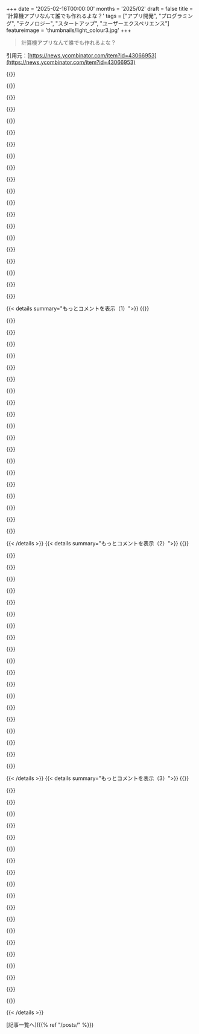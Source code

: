 +++
date = '2025-02-16T00:00:00'
months = '2025/02'
draft = false
title = '計算機アプリなんて誰でも作れるよな？'
tags = ["アプリ開発", "プログラミング", "テクノロジー", "スタートアップ", "ユーザーエクスペリエンス"]
featureimage = 'thumbnails/light_colour3.jpg'
+++

> 計算機アプリなんて誰でも作れるよな？

引用元：[https://news.ycombinator.com/item?id=43066953](https://news.ycombinator.com/item?id=43066953)

{{<matomeQuote body="いい話だね。数を表現する強力な方法の一つが連分数で、実数や有理数を効率的に表現できるんだ。面白い事実として、有名な数論の教科書には、連分数の加算や乗算のアルゴリズムは存在しない可能性があるって書いてあるんだよ。でも1972年にBill Gosperがそれを証明して、連分数は算術に完全に適していると語ったんだ。今、僕はrealsっていうPythonライブラリに取り組んでて、DecimalやFractionの代わりに使えるようにしてるんだ。" userName="rustybolt" createdAt="2025-02-16T14:57:02" color="#ff5733">}}

{{<matomeQuote body="＞ どちらの実数と有理数も連分数表現で効率的に表現できる。実際、すべての有限連分数は有理数を表すので、ちょっと残念だね。整数の順序を使えば、計算可能な数を表すことができるんだけど、連分数は厳密には単純な分数と同じだよ。特定の問題構造には便利だけど、一般的な問題には使いにくいことが多いと思う。" userName="naniwaduni" createdAt="2025-02-16T15:44:53" color="">}}

{{<matomeQuote body="＞ すべての有限連分数は有理数を表す。どんな実数も無限連分数で表現できるよ。効率的といったのは、連分数の係数を使って実数xに近い有理数の上限と下限を計算する手段だよ。連分数は、特に計算精度を高めるのに便利だと感じてるよ。単純な分数じゃなかなか良い近似値が見つけにくいけど、連分数なら簡単さが強みだと思う。" userName="rustybolt" createdAt="2025-02-16T17:46:00" color="#45d325">}}

{{<matomeQuote body="確かに、分数を10進数に変換するのは厄介な問題だね。それが一つの弱点だと思う。" userName="lifthrasiir" createdAt="2025-02-17T03:40:13" color="">}}

{{<matomeQuote body="連分数は任意の数を必要な精度まで表現できるという理解だよ。例えばπを求める際に小数点以下2桁までなら3.14って書けばいいし、π×10^9を求めるときは11桁計算して3141592653.58と書けるよ。OPが言いたいのはこれだと思う。" userName="npodbielski" createdAt="2025-02-17T09:04:34" color="">}}

{{<matomeQuote body="連分数は真の実数への近似を逐次生成するために使われるから、分母の制御ができないと思うんだ。基準を変える方法があれば効率的にできるかもしれないけどね。" userName="lifthrasiir" createdAt="2025-02-17T12:26:48" color="">}}

{{<matomeQuote body="この記事は計算機アプリについてだけど、ユーザーは生成までの時間にあまりこだわらないと思うから、実質的には即レスに見えるよね。" userName="npodbielski" createdAt="2025-02-17T13:31:58" color="">}}

{{<matomeQuote body="Bill Gosperが書いた論文は、無限の連分数や、無理数的な記号を含む可能性があるんだ。" userName="layer8" createdAt="2025-02-16T16:43:06" color="">}}

{{<matomeQuote body="＞ 有限。それが問題だよね。無限になるとすべての実数を表現できるから、計算可能な関数に相当する数列を表現できるんだ。" userName="SkiFire13" createdAt="2025-02-16T20:18:55" color="">}}

{{<matomeQuote body="言ってることは、実際には数システムよりもコンピュータ代数システムに近いと思う。無限に行くなら無限ストレージが必要だけど、πのように計算できる数には適用できる。ただし、任意の数には簡単じゃないよ。" userName="pclmulqdq" createdAt="2025-02-16T20:51:41" color="">}}

{{<matomeQuote body="それはπのような再帰的な数式で計算できる可能性があるけど、任意の数に対しては簡単ではないよ。計算できる数はほとんどの関心のある数に対応してるけど、すべての実数には当てはまらない。実際、実数と自然数の関数の間に等価性が生じて、非計算可能な関数に対応する実数は表現できないんだ。" userName="SkiFire13" createdAt="2025-02-18T10:09:00" color="#ff5c5c">}}

{{<matomeQuote body="その数をコンピュータにどうやって入れるの？そういう数を正確に扱う実用的なシステムが必要だね。" userName="tiagod" createdAt="2025-02-17T03:14:38" color="">}}

{{<matomeQuote body="他の不思議な数も数学の演算を通じてコンピュータに入れるんだ。例えば、√7は無理数だけど、√7に近い数を引き算すれば、どんどん桁数を増やさなきゃいけなくなるよ。" userName="pclmulqdq" createdAt="2025-02-17T04:01:33" color="">}}

{{<matomeQuote body="連分数ってすごいよね。CTFの競技で、RSAの変種を破る問題があって、ある比が連分数の収束項にあるってことが関係してたんだ。数論のPhDを追求してる人をチームに入れたけど、結局問題を解けずに第3位だったよ。" userName="LPisGood" createdAt="2025-02-16T19:25:49" color="#ff5c5c">}}

{{<matomeQuote body="ちょっとWiener’s attackに似てるかな。攻撃の詳細については、残念ながらあまり良い記事じゃないけど。" userName="jwilk" createdAt="2025-02-16T19:46:24" color="">}}

{{<matomeQuote body="あの攻撃について数論のクラスでプレゼンしたんだ。それでその問題を解けなかったことが少し悲しかった。" userName="LPisGood" createdAt="2025-02-17T03:01:08" color="">}}

{{<matomeQuote body="そういう愚痴を公の場で言う必要はあるの？この人が読んだら不快だろうし、もうその失敗で十分苦しんでるんじゃないかな。" userName="djmips" createdAt="2025-02-17T03:33:31" color="">}}

{{<matomeQuote body="でも、そんな風には考えないよ。あれはそんなに真剣な競技じゃなかったし、軽いからかい以外には全然苦痛なんてなかったから。" userName="LPisGood" createdAt="2025-02-17T04:42:31" color="">}}

{{<matomeQuote body="そっか。" userName="djmips" createdAt="2025-02-17T05:06:31" color="">}}

{{<matomeQuote body="ここでの「自然に」ってどういう意味？" userName="throwaway2037" createdAt="2025-02-17T03:33:09" color="">}}

{{< details summary="もっとコメントを表示（1）">}}
{{<matomeQuote body="皮肉を込めて言ってるみたい。ここでの”自然に”は、著者が特定の感情セットを表現したかったってこと。例えば、役に立たない人をチームに残してしまったことへの腹立たしさや、”しょうがない”って受け入れる感情が含まれてる。書いた人は”しょうがない”の遊び心で言ったみたいで、チーム内で和気藹々としてるみたい。ちょっとAIっぽく聞こえたらごめんね。" userName="reaperman" createdAt="2025-02-17T18:54:35" color="#ff33a1">}}

{{<matomeQuote body="特にこのチャレンジに備えて準備してたのに、予想通りに来た課題に対して解決策が見えなかったってのは皮肉だね。" userName="LPisGood" createdAt="2025-02-17T04:43:58" color="">}}

{{<matomeQuote body="”皮肉的に”って言えばいいじゃん？" userName="throwaway2037" createdAt="2025-02-18T18:31:28" color="">}}

{{<matomeQuote body="他のコメントが良い解説してたから賛同するよ。”自然に”って言葉が少しユーモラスで、結果が皮肉であっても期待すべきことのように思わせる。" userName="LPisGood" createdAt="2025-02-18T18:39:13" color="#ff33a1">}}

{{<matomeQuote body="新しい実数の定義を作ってて、これは実数の基礎に良さそう。今は”rational betweenness relations”って呼んでる。これ、すべての実数を含む有理的区間のセットのことだよ。" userName="jostylr" createdAt="2025-02-17T16:57:39" color="">}}

{{<matomeQuote body="これ、Dedekind cutsに似た感じだね。でも、不等号 < と > でリアルな数を越えたものだ。いいウェブサイトだ。" userName="lanstin" createdAt="2025-02-17T22:07:31" color="">}}

{{<matomeQuote body="私の論文が示すように、Dedekind cutsと同等だよ。Dedekind cutsは区間の下界を集めて上界を捨てる感じなんだけど、役立つように整理するためには上界とのペアが必要なんだ。" userName="jostylr" createdAt="2025-02-18T12:50:01" color="#ff5c5c">}}

{{<matomeQuote body="x = sqrt(2) と y = sqrt(2) - epsilonの時にx - yの答えってどうなるの？" userName="dan-robertson" createdAt="2025-02-16T17:14:20" color="">}}

{{<matomeQuote body="数値的な設定でしか区別できないんだ。これは弱点みたいに感じるかもだけど、不正確なものを扱うのが正直な方法だ。真の解を求めるために、十分な計算で有理の下限と上限を計算できるよ。" userName="rustybolt" createdAt="2025-02-16T17:31:09" color="">}}

{{<matomeQuote body="＞あなたは解の最初の桁さえ書けないだろう" userName="zozbot234" createdAt="2025-02-16T19:24:54" color="">}}

{{<matomeQuote body="理性的な区間を使えば、計算の基盤になるし、UXは区間全体の真実を表示するオプションか、直感的に理解するために中央値や中間値を表示する選択肢もあるだろうね。多分それはその場のユーザーの選択になる。" userName="jostylr" createdAt="2025-02-17T16:26:25" color="#38d3d3">}}

{{<matomeQuote body="あの子は超長いπをどうやって計算したんだろう？" userName="luxuryballs" createdAt="2025-02-17T01:46:50" color="">}}

{{<matomeQuote body="最後のリンクが短縮されててクリックできないのは残念。こっちが本物のリンクだよ： https://dl.acm.org/doi/pdf/10.1145/3385412.3386037" userName="coder543" createdAt="2025-02-16T12:54:22" color="">}}

{{<matomeQuote body="指摘してくれてありがとう。今は修正したはずだ。短縮はツイートを下書きするために使ったエディタ（“Buffer”）によるものだったから、意図的にリンクをトラッキングするつもりはなかったんだけど、クリック数を見る手段としては良いかもしれない。" userName="ChadNauseam" createdAt="2025-02-16T22:23:22" color="">}}

{{<matomeQuote body="全然関係ないけど、12歳の頃にプログラミングを学ぼうとした時のことを思い出す。参考書でちょっと学びながら、C++で簡単な計算機を作ったけど、次にどう進めばいいかわからなくて、母がITスクールを探してくれたんだ。セールスウーマンが「完全パッケージ」を推して、Cプログラミングの基礎とMicrosoft Excelなどの不要なトピックも入ってた。俺がもっと進んだことを学びたいって聞いても、あの人は俺の成果を過小評価して「計算機を作っただけじゃ誰でもできる」って言ったんだ。でも結局、俺は無知だったし、あの人はセールスがうまかったし、知識欲に負けて契約しちゃった。結局、プログラミングセクションはコンピュータサイエンスの表面をかすめるだけだったよ。教えてくれる人も多分いなかったし。学んだことは、セールスパーソンを信じちゃダメってこと。今の子供たちはオンラインでプログラミングを学ぶのがずっと簡単で良かった。" userName="nagonago" createdAt="2025-02-17T02:44:20" color="#ff33a1">}}

{{<matomeQuote body="いい話だね。シェアしてくれてありがとう。俺も当時「メッセージパッシング」ってなんだろうと悩んでたけど、後でWin32 APIのウィンドウプロシージャ（WNDPROC）に過ぎないってわかった。<泣き顔>" userName="throwaway2037" createdAt="2025-02-17T03:46:47" color="">}}

{{<matomeQuote body="たぶん、ITに関することを教える学校だよ。昔は俺の国（インド）で人気だった。でも今はプログラミングや組み込みをそれなりに幅広く教えるところがたくさんあるよ、大規模なブートキャンプみたいなやつではなく。" userName="sokz" createdAt="2025-02-17T15:56:51" color="">}}

{{<matomeQuote body="あの人が「計算機を作っただけ？それは誰でもできる」と言ったことを思い出すとムカつく。この自分の成し遂げたことを過小評価するのは教育者として最悪だし、彼女が悪者に思える。" userName="bbarnett" createdAt="2025-02-17T10:51:37" color="#45d325">}}

{{<matomeQuote body="俺も似たような道を歩んだよ。学校を通じてコンピュータの追加の授業を受けたら、10歳ぐらいでこの証明書を持ってることになった。だからOfficeもそれなりに熟知してたけど、招待状をExcelで作ったらかっこよくてさ。個別に印刷してた。幸運にも、理解してくれる先生がいて、フロッピーディスクでウェブページのテンプレートをくれて、Notepadで編集して実際に動かしてみることができた。" userName="matsemann" createdAt="2025-02-17T13:16:49" color="#ff5733">}}

{{<matomeQuote body="セールスパーソンは世界のがん。" userName="brettermeier" createdAt="2025-02-17T13:53:55" color="">}}


{{< /details >}}
{{< details summary="もっとコメントを表示（2）">}}
{{<matomeQuote body="利益追求の教育が問題だよね。" userName="ed_b4_profit" createdAt="2025-02-17T18:20:29" color="">}}

{{<matomeQuote body="タイトルを見て笑っちゃった。計算数学の背景があるから、内容が何になるかだいたい想像がついた。IEEE 754は民主主義みたいなもので、最悪なものの中では一番マシだけど、シンプルなことが実は奥が深いって再確認したよ。" userName="mynegation" createdAt="2025-02-16T16:49:55" color="#ff5733">}}

{{<matomeQuote body="IEEE 754は、数値の動的範囲を広くし、精度を保ちながら、ビット幅を固定することで、スピードと精度をバランスを取ってる。計算機工学者はこの標準が必ずしも計算機に使われると考えてなかったはずだよ。" userName="pclmulqdq" createdAt="2025-02-16T18:13:19" color="#38d3d3">}}

{{<matomeQuote body="William KahanはIEEE 754とHP計算機の両方に関わってたよ。当時、8087と計算機のスピード差はそれほど大きくなかった。" userName="buescher" createdAt="2025-02-16T19:05:06" color="">}}

{{<matomeQuote body="1987年にビリオンやトリリオンの演算は合わないな。" userName="djmips" createdAt="2025-02-17T03:38:49" color="">}}

{{<matomeQuote body="いいポイント！ちなみにCray-2はIEEE 754浮動小数点を使ってなかったよ。" userName="djmips" createdAt="2025-02-17T10:23:37" color="">}}

{{<matomeQuote body="Crayは浮動小数点を使ってたけど、IEEE標準の浮動小数点ではなかったんだ。浮動小数点演算はトランジスタよりも古いよ。" userName="pclmulqdq" createdAt="2025-02-17T13:36:26" color="#45d325">}}

{{<matomeQuote body="そうだよ、仕様をリンクしたよ。" userName="djmips" createdAt="2025-02-17T22:50:54" color="">}}

{{<matomeQuote body="彼らが古すぎてサポートできなかったのは分かるけど、IEEE-754の設計者は基準を作るときにこれらのシステムを意識してたはずだよ。" userName="saagarjha" createdAt="2025-02-19T12:29:41" color="#45d325">}}

{{<matomeQuote body="何言ってるの？確かに大きな数字よりも、０から１の範囲の方が精度高いはずじゃない？" userName="8n4vidtmkvmk" createdAt="2025-02-16T22:19:27" color="">}}

{{<matomeQuote body="数値の精度って相対的に考えられることが多いよね。すべての浮動小数点数は同じビット数の精度を持ってるから。この範囲では半分が-1から1の間にあるのが事実だし、精度は均一だから。" userName="pclmulqdq" createdAt="2025-02-16T22:30:07" color="">}}

{{<matomeQuote body="普通の浮動小数点数だけがその性質を持ってて、サブノーマルは違うんだ。例えば単精度浮動小数点では、０.000000000000000000000000000000000000000000002は存在しなくて、０.000000000000000000000000000000000000000000001から０.000000000000000000000000000000000000000000003に直接飛ぶんだ。だから、精度は実質一桁もないよ。" userName="tialaramex" createdAt="2025-02-17T00:53:27" color="#ff5c5c">}}

{{<matomeQuote body="そうだね、サブノーマルはゼロに近づくにつれて精度が徐々に失われるんだ。" userName="pclmulqdq" createdAt="2025-02-17T01:41:28" color="">}}

{{<matomeQuote body="サブノーマルは、必要な人のためにゼロ周辺に少し余裕を持たせるための汚いハックだよ。ハードウェアでも実際にはあまりサポートされてないし、普通の状況で使うのは間違い。" userName="hoseja" createdAt="2025-02-17T08:31:05" color="">}}

{{<matomeQuote body="2025年には、IntelとAMDがようやくハードウェアサポートを実装したみたいだね。Zen 2とIce Lakeに到達するまで待ったんじゃなかったっけ。" userName="pclmulqdq" createdAt="2025-02-17T13:38:34" color="">}}

{{<matomeQuote body="おお、やっと来たね！でも計算はほぼ８ビットの“floats”で動くようになるところだね。" userName="hoseja" createdAt="2025-02-17T13:49:20" color="">}}

{{<matomeQuote body="IEEE 754は、符号や指数、分数のアイデアから始めて、それを可能な限り効率的なハードウェアの実装にしたものだよ。美しいとは言えないけど、見た目はシンプルだし、-0やサブノーマル、あらゆる丸めモードみたいな奇妙に見える部分もその前提から自然に出てくるんだ。民主的に設計されたわけじゃないけど、数値計算の専門家とハードウェア設計の専門家が一緒になって作ったんだ。単純化された浮動小数点の実装は、最終的には必ずIEEEの標準に戻ってくるよ。" userName="titzer" createdAt="2025-02-16T17:07:42" color="#45d325">}}

{{<matomeQuote body="もう一つの見方として、浮動小数点は固定小数点演算を対数空間で拡張して、大きな数オーダーの扱いを可能にするものだよ。“美しい”って言う言葉が適切かは分からないけど、信じられないくらい堅固なお手本のエンジニアリングだね。" userName="AlotOfReading" createdAt="2025-02-16T17:47:42" color="#ff33a1">}}

{{<matomeQuote body="あなたの説明は、IEEE-754 floatsの設計に対して意図したよりもネガティブに感じるかも。何か他にもっと良い案があったと思うの？もしかしたら誤解してるかも。ハードウェアの焦点が大きな指数と小さな仮数を生んでる要因かもね。非IEEEで我が思い付きにあるのはbfloat16のようにfloat32の最上位半分だけを使うものや、log8のようにほぼすべて指数にしたものかな。どちらもメモリ帯域幅を最大限活用するためのものだし、基本操作はf32 + x * y -> f32（つまりf32結果に掛け算して累積する）だよね。もしかしたら、これらはIEEEの標準にも組み込まれるかも。" userName="dan-robertson" createdAt="2025-02-16T17:48:53" color="#785bff">}}

{{<matomeQuote body="サブノーマル嫌いな人もいるけど、確かにIntelじゃ遅いし、Armでもちょっと遅いからな。IEEE 754に関してはあんまり好き嫌いはないけど、-0だけは勘弁。これにはほんとに膨大な時間を費やしたわ。オレ的には、これは機能に見せかけたエンコーディングのアーティファクトだと思う。" userName="titzer" createdAt="2025-02-17T04:01:19" color="">}}


{{< /details >}}
{{< details summary="もっとコメントを表示（3）">}}
{{<matomeQuote body="＞”符号、指数、そして分数のアイデアから始めて、最も効率的なハードウェア実装を思いついた結果がこれだ。美しいとは言えないけど、スタート地点からはストレートに導き出される。”この文脈での「美しい」の定義が奇妙に思えるね。" userName="tbrownaw" createdAt="2025-02-16T20:23:44" color="">}}

{{<matomeQuote body="IEEE754は純数学には向いてないけど、実生活には問題ないよ。実際には、ダブルで得られる52ビットの精度を持つ計測器なんてないし、10の1000乗の範囲の数量なんて遭遇しないからね。画面にピクセルを描く時、原子レベルまで気にする必要はない。なので、リアルな例では通常のIEEE 754算術を改善する方法は、区間算術が良いかも。数学には向かないけど、測定誤差に対応できるしね。計算機では精度が大事だけど、ユーザーが現実の数値使ってるか抽象数学やってるか分からないからね。" userName="GuB-42" createdAt="2025-02-17T01:22:21" color="#ff5733">}}

{{<matomeQuote body="IEEE754は実生活には問題ないかもしれないけど、単純な数式を使った時に、入力や出力が普通でも意外に複雑な中間値に遭遇しちゃうことがあるから、注意が必要だよね。" userName="RandomBK" createdAt="2025-02-17T02:48:02" color="">}}

{{<matomeQuote body="精度エラーがシステム内で蓄積されると問題になるよね。一回の計算がちょっと外れたっていうよりも、複数の計算を重ねていくと、最終的にはかなりずれてくるから。これってアホみたい？" userName="azeirah" createdAt="2025-02-17T16:17:06" color="">}}

{{<matomeQuote body="＞”IEEE 754は民主主義みたいなもので、最悪だけど他の選択肢よりはましな感じだ。”それより悪いのは思いつかないな。コンピュータの本来の目的は正確な結果を出すことだから、コンピュータに不正確な数学システムを導入するのは本末転倒だよ。正確な結果を出せる別の数学解決法の方が良さそうな気がするな。" userName="bigstrat2003" createdAt="2025-02-16T17:17:30" color="">}}

{{<matomeQuote body="時には、1.近似 2.コンパクトで速い 3.広いダイナミックレンジを持つ数値システムが必要になるんだ。これらの条件を満たすなら、浮動小数点より優れたものを作るのは難しいよ。" userName="aoeusnth1" createdAt="2025-02-16T17:29:31" color="">}}

{{<matomeQuote body="＞”正確な結果が出ない限り、何かをやり遂げるのは難しい。IEE-754は表現サイズに対する誤差がひどい距離を持っている。”どんなシステムが正確な結果を出すのか、固定サイズで数値を表し、合理的な整数で1/nを正確に表現し、指数も正確なシステムなんて知らないな。" userName="recursive" createdAt="2025-02-16T17:39:42" color="">}}

{{<matomeQuote body="電子コンピュータは、人間のコンピュータ（スライドルールや機械的な加算機を使ってた）より速く、安く作られるために生まれたんだ。人間のコンピュータは限られた精度の小数点浮動数を扱ってたからね。" userName="dan-robertson" createdAt="2025-02-16T17:57:32" color="">}}

{{<matomeQuote body="＞”ほとんどの場合において、正確な結果なんて存在しない。”自分の望む精度で十分なほど正確な結果しか得られないんだ。" userName="raverbashing" createdAt="2025-02-16T17:31:53" color="">}}

{{<matomeQuote body="コンピュータでの工学計算には理想的だよ。値を正確に測定できることなんてないから、1-1=0が正確かどうかは誰も気にしないしね。シングル精度で十分だけど、ダブル精度は中間結果に使っても見た目の誤差が出ないからいい感じ。数値的に不安定なアルゴリズム使わなければだけど。" userName="foxglacier" createdAt="2025-02-16T17:43:35" color="#ff5c5c">}}

{{<matomeQuote body="「正確」ってどういう意味？" userName="meindnoch" createdAt="2025-02-16T17:38:49" color="">}}

{{<matomeQuote body="コンピュータのメモリは有限だけど、実数は無限にあって、どんな実数システムでも四捨五入は避けられないよ。" userName="bazoom42" createdAt="2025-02-17T06:55:49" color="">}}

{{<matomeQuote body="NYCの地下鉄の運賃は$2.90だよ。iOSのPCalc使ってメトロカードの残り値を計算したら、AC, 8.7, m+, 2.9, m-, m-, m-で-8.881784197E-16が出ちゃった。Appleの計算機じゃこうならないみたい。開発者に聞いたら、”Appleは独自の数学ライブラリを使っているから、俺もなんとかしなきゃ”ってさ。" userName="kevinpacheco" createdAt="2025-02-16T17:16:57" color="#ff5733">}}

{{<matomeQuote body="初代BlackBerry用の計算機を作ったんだけど、浮動小数点は使えなかったんだ。丸め誤差を避けるために十進法の浮動小数点を実装した。難しくはなかったけど、”指数部”はビットシフトじゃなくて、割り算に使う10のべき乗を扱ってたから、0.1や0.001が正確に表現できたんだ。" userName="MatthiasWandel" createdAt="2025-02-16T21:12:18" color="#ff5733">}}

{{<matomeQuote body="＞”指数部”はビットシフトじゃなくて、割り算に使う10のべき乗を扱ってたから、0.1や0.001が正確に表現できたんだ。意味するのは、10のべき乗で割り算するってこと？" userName="cylemons" createdAt="2025-02-17T04:52:57" color="">}}

{{<matomeQuote body="びっくりした、君はすごい機械装置を作ってるだけだと思ったよ。RIMのページャーにJVMがあると思ったけど、実際はあまり使わなくて、メールにしか使ってなかったな。" userName="kragen" createdAt="2025-02-17T04:27:10" color="">}}

{{<matomeQuote body="JVM搭載のデバイスは数年後の話だよ。これは1998年で、386ベースのBlackBerryページャーだからメールだけしかできなかった。電話もできなくて、その当時は二方向ページングが未来に見えたんだ。RIMは後に電話ネットワークに移行したけど、iPhoneとAndroidの登場でトラブルにあったよ。" userName="MatthiasWandel" createdAt="2025-02-17T12:26:29" color="#ff5c5c">}}

{{<matomeQuote body="そうだ、そのページャーだった。ポケットデバイスの中で最高のキーボードだったから、君の計算機も少し使ったよ。" userName="kragen" createdAt="2025-02-17T22:20:01" color="">}}

{{<matomeQuote body="どうやら彼はただの定番の数学関数を使ってるだけみたいだね。JavascriptとPythonも同じだから、8.7から(2.9×3)を引いた結果をすぐ保存するのと変わらない。" userName="6SixTy" createdAt="2025-02-16T20:48:59" color="">}}

{{<matomeQuote body="ちゃんとした計算機アプリなんてほとんど誰も作ってないんだよね。本当にちゃんとしたのはTI-89みたいな完全な計算機だよ。今Androidでエミュレーター使ってTI-89計算機を動かしてるけど、半分の機能も持ってるアプリがないんだ。" userName="Shorel" createdAt="2025-02-16T13:17:17" color="#ff33a1">}}


{{< /details >}}


[記事一覧へ]({{% ref "/posts/" %}})
